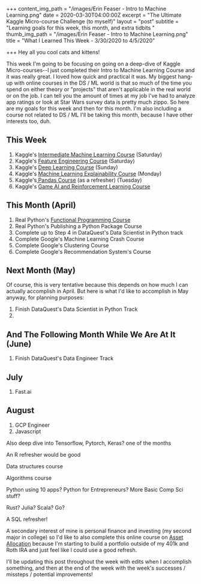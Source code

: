 +++
content_img_path = "/images/Erin Feaser - Intro to Machine Learning.png"
date = 2020-03-30T04:00:00Z
excerpt = "The Ultimate Kaggle Micro-course Challenge (to myself)"
layout = "post"
subtitle = "Learning goals for this week, this month, and extra tidbits "
thumb_img_path = "/images/Erin Feaser - Intro to Machine Learning.png"
title = "What I Learned This Week - 3/30/2020 to 4/5/2020"

+++
Hey all you cool cats and kittens!

This week I'm going to be focusing on going on a deep-dive of Kaggle Micro-courses--I just completed their Intro to Machine Learning Course and it was really great. I loved how quick and practical it was. My biggest hang-up with online courses in the DS / ML world is that so much of the time you spend on either theory or "projects" that aren't applicable in the real world or on the job. I can tell you the amount of times at my job I've had to analyze app ratings or look at Star Wars survey data is pretty much zippo. So here are my goals for this week and then for this month. I'm also including a course not related to DS / ML I'll be taking this month, because I have other interests too, duh.

## This Week

1. Kaggle's [Intermediate Machine Learning Course](https://www.kaggle.com/learn/intermediate-machine-learning) (Saturday)
2. Kaggle's [Feature Engineering Course](https://www.kaggle.com/learn/feature-engineering) (Saturday)
3. Kaggle's [Deep Learning Course](https://www.kaggle.com/learn/deep-learning) (Sunday)
4. Kaggle's [Machine Learning Explainability Course](https://www.kaggle.com/learn/machine-learning-explainability) (Monday)
5. Kaggle's[ Pandas Course](https://www.kaggle.com/learn/pandas) (as a refresher) (Tuesday)
6. Kaggle's [Game AI and Reinforcement Learning Course](https://www.kaggle.com/learn/intro-to-game-ai-and-reinforcement-learning)

## This Month (April)

1. Real Python's [Functional Programming Course](https://realpython.com/courses/functional-programming-python/)
2. Real Python's Publishing a Python Package Course
3. Complete up to Step 4 in DataQuest's Data Scientist in Python track
4. Complete Google's Machine Learning Crash Course
5. Complete Google's Clustering Course
6. Complete Google's Recommendation System's Course

## Next Month (May)

Of course, this is very tentative because this depends on how much I can actually accomplish in April. But here is what I'd like to accomplish in May anyway, for planning purposes:

1. Finish DataQuest's Data Scientist in Python Track
2. 

## And The Following Month While We Are At It (June)

1. Finish DataQuest's Data Engineer Track

## July

1. Fast.ai

## August

1. GCP Engineer
2. Javascript

Also deep dive into Tensorflow, Pytorch, Keras? one of the months

An R refresher would be good

Data structures course

Algorithms course

Python using 10 apps? Python for Entrepreneurs? More Basic Comp Sci stuff?

Rust? Julia? Scala? Go?

A SQL refresher!

A secondary interest of mine is personal finance and investing (my second major in college) so I'd like to also complete this online course on [Asset Allocation](https://www.theinvestorspodcast.com/asset-allocation-video-course/) because I'm starting to build a portfolio outside of my 401k and Roth IRA and just feel like I could use a good refresh.

I'll be updating this post throughout the week with edits when I accomplish something, and then at the end of the week with the week's successes / missteps / potential improvements!